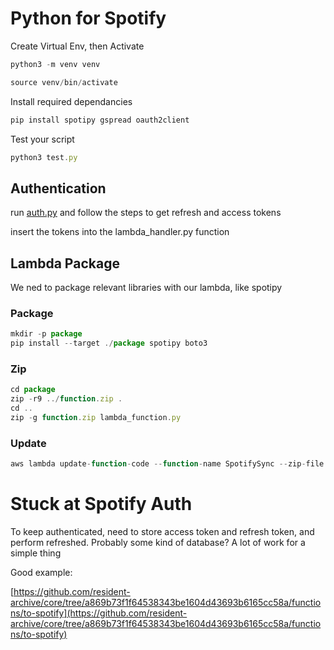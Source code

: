 # Python for Spotify

Create Virtual Env, then Activate

```jsx
python3 -m venv venv

source venv/bin/activate
```

Install required dependancies

```jsx
pip install spotipy gspread oauth2client
```

Test your script

```jsx
python3 test.py
```

## Authentication

run [auth.py](http://auth.py) and follow the steps to get refresh and access tokens

insert the tokens into the lambda_handler.py function

## Lambda Package

We ned to package relevant libraries with our lambda, like spotipy

### Package

```jsx
mkdir -p package
pip install --target ./package spotipy boto3
```

### Zip

```jsx
cd package
zip -r9 ../function.zip .
cd ..
zip -g function.zip lambda_function.py
```

### Update

```jsx
aws lambda update-function-code --function-name SpotifySync --zip-file fileb://function.zip

```

# Stuck at Spotify Auth

To keep authenticated, need to store access token and refresh token, and perform refreshed. Probably some kind of database?  A lot of work for a simple thing

Good example:

[https://github.com/resident-archive/core/tree/a869b73f1f64538343be1604d43693b6165cc58a/functions/to-spotify](https://github.com/resident-archive/core/tree/a869b73f1f64538343be1604d43693b6165cc58a/functions/to-spotify)